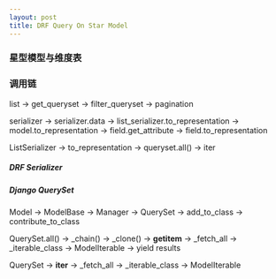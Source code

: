 ```yaml
---
layout: post
title: DRF Query On Star Model 
---
```


### 星型模型与维度表

### 调用链

list -> get_queryset -> filter_queryset -> pagination

serializer -> serializer.data -> list_serializer.to_representation -> model.to_representation -> field.get_attribute -> field.to_representation

ListSerializer -> to_representation -> queryset.all() -> iter
##### DRF Serializer

##### Django QuerySet

Model -> ModelBase -> Manager -> QuerySet -> add_to_class -> contribute_to_class

QuerySet.all() -> _chain() -> _clone() -> __getitem__ -> _fetch_all -> _iterable_class -> ModelIterable -> yield results

QuerySet -> __iter__ -> _fetch_all -> _iterable_class -> ModelIterable